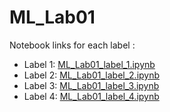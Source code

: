 # ML_Lab01

Notebook links for each label :
- Label 1: [ML_Lab01_label_1.ipynb](https://colab.research.google.com/drive/1i1HnYqqo5QjjYcEN79dFlVPRz6NLpt-o?usp=sharing)
- Label 2: [ML_Lab01_label_2.ipynb](https://colab.research.google.com/drive/1UBfrB9H94eaopLg-10OU__eUxBlERNd5?usp=sharing)
- Label 3: [ML_Lab01_label_3.ipynb](https://colab.research.google.com/drive/1hpAkGQl56Jf9Gxe91Ha26bcvR7_Rm7Q1?usp=sharing)
- Label 4: [ML_Lab01_label_4.ipynb](https://colab.research.google.com/drive/1V8z3w9u4lXOgBO3b-ve6kpBc1eDkdWry?usp=sharing)
